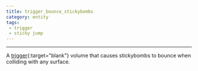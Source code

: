 ```yaml
---
title: trigger_bounce_stickybombs
category: entity
tags:
 - trigger
 - sticky jump
---
```



----


A [trigger](https://developer.valvesoftware.com/wiki/Triggers){:target="blank"} volume that causes stickybombs to bounce when colliding with any surface.